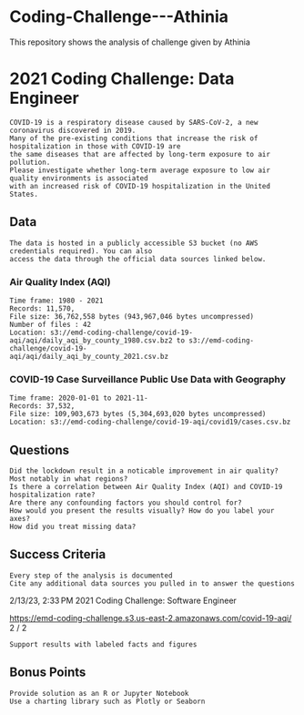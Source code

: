 # Coding-Challenge---Athinia
This repository shows the analysis of challenge given by Athinia


# 2021 Coding Challenge: Data Engineer

```
COVID-19 is a respiratory disease caused by SARS-CoV-2, a new coronavirus discovered in 2019.
Many of the pre-existing conditions that increase the risk of hospitalization in those with COVID-19 are
the same diseases that are affected by long-term exposure to air pollution.
Please investigate whether long-term average exposure to low air quality environments is associated
with an increased risk of COVID-19 hospitalization in the United States.
```
## Data

```
The data is hosted in a publicly accessible S3 bucket (no AWS credentials required). You can also
access the data through the official data sources linked below.
```
### Air Quality Index (AQI)

```
Time frame: 1980 - 2021
Records: 11,570,
File size: 36,762,558 bytes (943,967,046 bytes uncompressed)
Number of files : 42
Location: s3://emd-coding-challenge/covid-19-
aqi/aqi/daily_aqi_by_county_1980.csv.bz2 to s3://emd-coding-challenge/covid-19-
aqi/aqi/daily_aqi_by_county_2021.csv.bz
```
### COVID-19 Case Surveillance Public Use Data with Geography

```
Time frame: 2020-01-01 to 2021-11-
Records: 37,532,
File size: 109,903,673 bytes (5,304,693,020 bytes uncompressed)
Location: s3://emd-coding-challenge/covid-19-aqi/covid19/cases.csv.bz
```
## Questions

```
Did the lockdown result in a noticable improvement in air quality? Most notably in what regions?
Is there a correlation between Air Quality Index (AQI) and COVID-19 hospitalization rate?
Are there any confounding factors you should control for?
How would you present the results visually? How do you label your axes?
How did you treat missing data?
```
## Success Criteria

```
Every step of the analysis is documented
Cite any additional data sources you pulled in to answer the questions
```

2/13/23, 2:33 PM 2021 Coding Challenge: Software Engineer

https://emd-coding-challenge.s3.us-east-2.amazonaws.com/covid-19-aqi/ 2 / 2

```
Support results with labeled facts and figures
```
## Bonus Points

```
Provide solution as an R or Jupyter Notebook
Use a charting library such as Plotly or Seaborn
```

